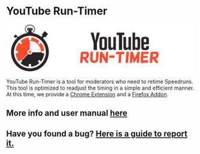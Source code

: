 
# YouTube Run-Timer

![YouTube Frame Run-Timer Logo](./.github/imgs/Youtube_Run-Timer_Banner.png)

YouTube Run-Timer is a tool for moderators who need to retime Speedruns. This tool is optimized to readjust the timing in a simple and efficient manner.
At this time, we provide a [Chrome Extension](https://chrome.google.com/webstore/detail/youtube-run-timer/gcdiionngbcoanblolafbnhkfpmoagnj/) and a [Firefox Addon](https://addons.mozilla.org/es/firefox/addon/youtube-run-timer/).

## More info and user manual [here](https://github.com/Evil004/Youtube-Run-Timer/wiki)

## Have you found a bug? [Here is a guide to report it.](https://github.com/Evil004/Youtube-Run-Timer/wiki/How-to-Report-a-Bug)
